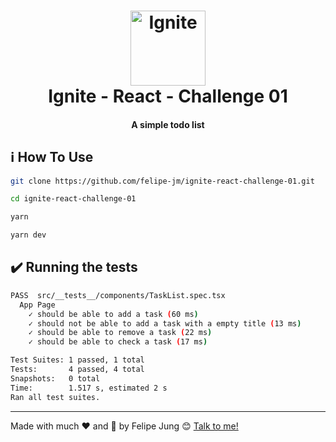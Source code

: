 <h1 align="center">
    <img width="120" alt="Ignite" src="https://res.cloudinary.com/dqcqifjms/image/upload/v1615216700/felipejung/ignite.png" />
    <br>
    Ignite - React - Challenge 01
</h1>

<h4 align="center">
  A simple todo list
</h4>

## :information_source: How To Use

```bash
git clone https://github.com/felipe-jm/ignite-react-challenge-01.git

cd ignite-react-challenge-01

yarn

yarn dev
```

## :heavy_check_mark: Running the tests

```bash
PASS  src/__tests__/components/TaskList.spec.tsx
  App Page
    ✓ should be able to add a task (60 ms)
    ✓ should not be able to add a task with a empty title (13 ms)
    ✓ should be able to remove a task (22 ms)
    ✓ should be able to check a task (17 ms)

Test Suites: 1 passed, 1 total
Tests:       4 passed, 4 total
Snapshots:   0 total
Time:        1.517 s, estimated 2 s
Ran all test suites.
```
---

Made with much :heart: and :muscle: by Felipe Jung :blush: <a href="https://www.linkedin.com/in/felipe-jung/">Talk to me!</a>